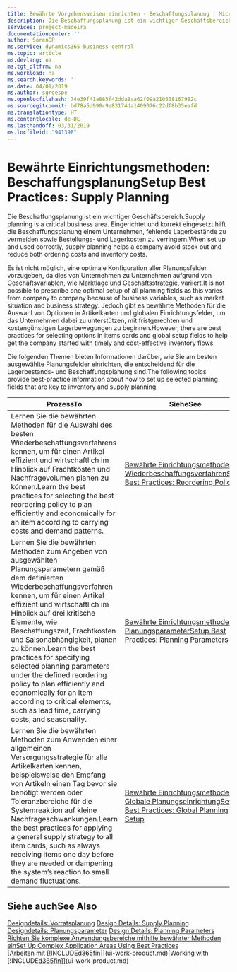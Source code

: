 ```yaml
---
title: Bewährte Vorgehensweisen einrichten - Beschaffungsplanung | Microsoft Docs
description: Die Beschaffungsplanung ist ein wichtiger Geschäftsbereich. Eingerichtet und korrekt eingesetzt hilft die Beschaffungsplanung einem Unternehmen, fehlende Lagerbestände zu vermeiden sowie Bestellungs- und Lagerkosten zu verringern.
services: project-madeira
documentationcenter: ''
author: SorenGP
ms.service: dynamics365-business-central
ms.topic: article
ms.devlang: na
ms.tgt_pltfrm: na
ms.workload: na
ms.search.keywords: ''
ms.date: 04/01/2019
ms.author: sgroespe
ms.openlocfilehash: 74e39f41a885f42dda8aa62f09a210508167982c
ms.sourcegitcommit: bd78a5d990c9e83174da1409076c22df8b35eafd
ms.translationtype: HT
ms.contentlocale: de-DE
ms.lasthandoff: 03/31/2019
ms.locfileid: "941398"
---
```

# <a name="setup-best-practices-supply-planning"></a><span data-ttu-id="ac223-104">Bewährte Einrichtungsmethoden: Beschaffungsplanung</span><span class="sxs-lookup"><span data-stu-id="ac223-104">Setup Best Practices: Supply Planning</span></span>
<span data-ttu-id="ac223-105">Die Beschaffungsplanung ist ein wichtiger Geschäftsbereich.</span><span class="sxs-lookup"><span data-stu-id="ac223-105">Supply planning is a critical business area.</span></span> <span data-ttu-id="ac223-106">Eingerichtet und korrekt eingesetzt hilft die Beschaffungsplanung einem Unternehmen, fehlende Lagerbestände zu vermeiden sowie Bestellungs- und Lagerkosten zu verringern.</span><span class="sxs-lookup"><span data-stu-id="ac223-106">When set up and used correctly, supply planning helps a company avoid stock out and reduce both ordering costs and inventory costs.</span></span>  

 <span data-ttu-id="ac223-107">Es ist nicht möglich, eine optimale Konfiguration aller Planungsfelder vorzugeben, da dies von Unternehmen zu Unternehmen aufgrund von Geschäftsvariablen, wie Marktlage und Geschäftsstrategie, variiert.</span><span class="sxs-lookup"><span data-stu-id="ac223-107">It is not possible to prescribe one optimal setup of all planning fields as this varies from company to company because of business variables, such as market situation and business strategy.</span></span> <span data-ttu-id="ac223-108">Jedoch gibt es bewährte Methoden für die Auswahl von Optionen in Artikelkarten und globalen Einrichtungsfelder, um das Unternehmen dabei zu unterstützen, mit fristgerechten und kostengünstigen Lagerbewegungen zu beginnen.</span><span class="sxs-lookup"><span data-stu-id="ac223-108">However, there are best practices for selecting options in items cards and global setup fields to help get the company started with timely and cost-effective inventory flows.</span></span>  

 <span data-ttu-id="ac223-109">Die folgenden Themen bieten Informationen darüber, wie Sie am besten ausgewählte Planungsfelder einrichten, die entscheidend für die Lagerbestands- und Beschaffungsplanung sind.</span><span class="sxs-lookup"><span data-stu-id="ac223-109">The following topics provide best-practice information about how to set up selected planning fields that are key to inventory and supply planning.</span></span>  

|<span data-ttu-id="ac223-110">**Prozess**</span><span class="sxs-lookup"><span data-stu-id="ac223-110">**To**</span></span>|<span data-ttu-id="ac223-111">**Siehe**</span><span class="sxs-lookup"><span data-stu-id="ac223-111">**See**</span></span>|  
|------------|-------------|  
|<span data-ttu-id="ac223-112">Lernen Sie die bewährten Methoden für die Auswahl des besten Wiederbeschaffungsverfahrens kennen, um für einen Artikel effizient und wirtschaftlich im Hinblick auf Frachtkosten und Nachfragevolumen planen zu können.</span><span class="sxs-lookup"><span data-stu-id="ac223-112">Learn the best practices for selecting the best reordering policy to plan efficiently and economically for an item according to carrying costs and demand patterns.</span></span>|[<span data-ttu-id="ac223-113">Bewährte Einrichtungsmethoden: Wiederbeschaffungsverfahren</span><span class="sxs-lookup"><span data-stu-id="ac223-113">Setup Best Practices: Reordering Policies</span></span>](setup-best-practices-reordering-policies.md)|  
|<span data-ttu-id="ac223-114">Lernen Sie die bewährten Methoden zum Angeben von ausgewählten Planungsparametern gemäß dem definierten Wiederbeschaffungsverfahren kennen, um für einen Artikel effizient und wirtschaftlich im Hinblick auf drei kritische Elemente, wie Beschaffungszeit, Frachtkosten und Saisonabhängigkeit, planen zu können.</span><span class="sxs-lookup"><span data-stu-id="ac223-114">Learn the best practices for specifying selected planning parameters under the defined reordering policy to plan efficiently and economically for an item according to critical elements, such as lead time, carrying costs, and seasonality.</span></span>|[<span data-ttu-id="ac223-115">Bewährte Einrichtungsmethoden: Planungsparameter</span><span class="sxs-lookup"><span data-stu-id="ac223-115">Setup Best Practices: Planning Parameters</span></span>](setup-best-practices-planning-parameters.md)|  
|<span data-ttu-id="ac223-116">Lernen Sie die bewährten Methoden zum Anwenden einer allgemeinen Versorgungsstrategie für alle Artikelkarten kennen, beispielsweise den Empfang von Artikeln einen Tag bevor sie benötigt werden oder Toleranzbereiche für die Systemreaktion auf kleine Nachfrageschwankungen.</span><span class="sxs-lookup"><span data-stu-id="ac223-116">Learn the best practices for applying a general supply strategy to all item cards, such as always receiving items one day before they are needed or dampening the system’s reaction to small demand fluctuations.</span></span>|[<span data-ttu-id="ac223-117">Bewährte Einrichtungsmethoden: Globale Planungseinrichtung</span><span class="sxs-lookup"><span data-stu-id="ac223-117">Setup Best Practices: Global Planning Setup</span></span>](setup-best-practices-global-planning-setup.md)|  

## <a name="see-also"></a><span data-ttu-id="ac223-118">Siehe auch</span><span class="sxs-lookup"><span data-stu-id="ac223-118">See Also</span></span>  
 <span data-ttu-id="ac223-119">[Designdetails: Vorratsplanung](design-details-supply-planning.md) </span><span class="sxs-lookup"><span data-stu-id="ac223-119">[Design Details: Supply Planning](design-details-supply-planning.md) </span></span>  
 <span data-ttu-id="ac223-120">[Designdetails: Planungsparameter](design-details-planning-parameters.md) </span><span class="sxs-lookup"><span data-stu-id="ac223-120">[Design Details: Planning Parameters](design-details-planning-parameters.md) </span></span>  
 [<span data-ttu-id="ac223-121">Richten Sie komplexe Anwendungsbereiche mithilfe bewährter Methoden ein</span><span class="sxs-lookup"><span data-stu-id="ac223-121">Set Up Complex Application Areas Using Best Practices</span></span>](set-up-complex-application-areas-using-best-practices.md)  
 <span data-ttu-id="ac223-122">[Arbeiten mit [!INCLUDE[d365fin](includes/d365fin_md.md)]](ui-work-product.md)</span><span class="sxs-lookup"><span data-stu-id="ac223-122">[Working with [!INCLUDE[d365fin](includes/d365fin_md.md)]](ui-work-product.md)</span></span>
